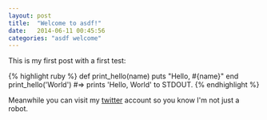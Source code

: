 ```yaml
---
layout: post
title:  "Welcome to asdf!"
date:   2014-06-11 00:45:56
categories: "asdf welcome"
---
```


This is my first post with a first test:

{% highlight ruby %}
def print_hello(name)
  puts "Hello, #{name}"
end
print_hello('World')
#=> prints 'Hello, World' to STDOUT.
{% endhighlight %}

Meanwhile you can visit my [twitter](https://twitter.com/gabamnml) account so you know I'm not just a robot.
